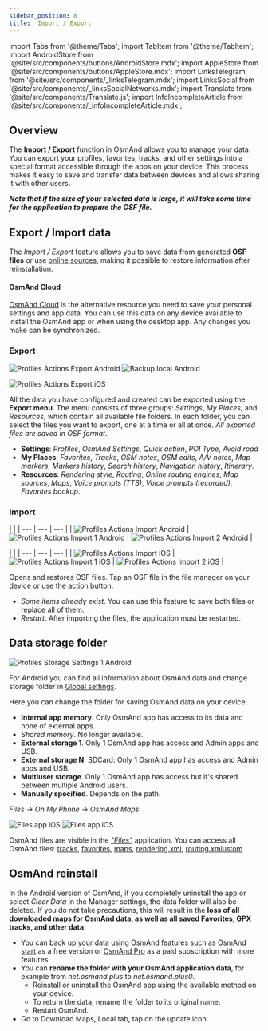 ```yaml
---
sidebar_position: 8
title:  Import / Export
---
```

import Tabs from '@theme/Tabs';
import TabItem from '@theme/TabItem';
import AndroidStore from '@site/src/components/buttons/AndroidStore.mdx';
import AppleStore from '@site/src/components/buttons/AppleStore.mdx';
import LinksTelegram from '@site/src/components/_linksTelegram.mdx';
import LinksSocial from '@site/src/components/_linksSocialNetworks.mdx';
import Translate from '@site/src/components/Translate.js';
import InfoIncompleteArticle from '@site/src/components/_infoIncompleteArticle.mdx';

<InfoIncompleteArticle/>

## Overview

The **Import / Export** function in OsmAnd allows you to manage your data. You can export your profiles, favorites, tracks, and other settings into a special format accessible through the apps on your device. This process makes it easy to save and transfer data between devices and allows sharing it with other users.  

***Note that if the size of your selected data is large, it will take some time for the application to prepare the OSF file.***


##  Export / Import data

The *Import / Export* feature allows you to save data from generated **OSF files** or use [online sources](../map/raster-maps.md), making it possible to restore information after reinstallation.

#### OsmAnd Cloud

[OsmAnd Cloud](../personal/osmand-cloud.md) is the alternative resource you need to save your personal settings and app data. You can use this data on any device available to install the OsmAnd app or when using the desktop app. Any changes you make can be synchronized.

### Export

<Tabs groupId="operating-systems">

<TabItem value="android" label="Android">

*<Translate android="true" ids="shared_string_menu,shared_string_settings,import_export,shared_string_export,export_to_file"/>*  

![Profiles Actions Export Android](@site/static/img/personal/profiles/profile_actions_export_android.png) ![Backup local Android](@site/static/img/personal/backup/backup_local_1_android.png)  

</TabItem>

<TabItem value="ios" label="iOS"> 

*<Translate ios="true" ids="shared_string_menu,shared_string_settings,local_backup,backup_into_file"/>*     

![Profiles Actions Export iOS](@site/static/img/personal/profiles/profile_actions_export_ios.png)

</TabItem>

</Tabs> 

All the data you have configured and created can be exported using the **Export menu**. The menu consists of three groups: *Settings*, *My Places*, and *Resources*, which contain all available file folders. In each folder, you can select the files you want to export, one at a time or all at once. *All exported files are saved in OSF format*.  

- **Settings**: *Profiles*, *OsmAnd Settings*, *Quick action*, *POI Type*, *Avoid road*
- **My Places**: *Favorites*, *Tracks*, *OSM notes*, *OSM edits*, *A/V notes*, *Map markers*, *Markers history*, *Search history*, *Navigation history*, *Itinerary*.
- **Resources**: *Rendering style*, *Routing*, *Online routing engines*, *Map sources*, *Maps*, *Voice prompts (TTS)*, *Voice prompts (recorded)*, *Favorites backup*.


### Import

<Tabs groupId="operating-systems">

<TabItem value="android" label="Android">

*<Translate android="true" ids="shared_string_menu,shared_string_settings,import_export,shared_string_import"/>*  

| |
| --- | --- | --- |
| ![Profiles Actions Import Android](@site/static/img/personal/profiles/profile_actions_import_android.png) | ![Profiles Actions Import 1 Android](@site/static/img/personal/profiles/profile_actions_import_1_android.png) | ![Profiles Actions Import 2 Android](@site/static/img/personal/profiles/profile_actions_import_2_android.png) | 

</TabItem>

<TabItem value="ios" label="iOS"> 

*<Translate ios="true" ids="shared_string_menu,shared_string_settings,local_backup,shared_string_import"/>*  

| |
| --- | --- | --- |
| ![Profiles Actions Import iOS](@site/static/img/personal/profiles/profile_actions_import_ios.png) | ![Profiles Actions Import 1 iOS](@site/static/img/personal/profiles/profile_actions_import_1_ios.png) | ![Profiles Actions Import 2 iOS](@site/static/img/personal/profiles/profile_actions_import_2_ios.png) | 

</TabItem>

</Tabs> 

Opens and restores OSF files. Tap an OSF file in the file manager on your device or use the action button. 
- *Some items already exist*. You can use this feature to save both files or replace all of them.
- *Restart*. After importing the files, the application must be restarted.

## Data storage folder

<Tabs groupId="operating-systems">

<TabItem value="android" label="Android">

*<Translate android="true" ids="shared_string_menu,shared_string_settings,osmand_settings,application_dir"/>*

![Profiles Storage Settings 1 Android](@site/static/img/personal/profiles/general_settings_storage_andr.png)

For Android you can find all information about OsmAnd data and change storage folder in [Global settings](../personal/global-settings.md#data-storage-folder-android).

**<Translate android="true" ids="change_data_storage_folder"/>**

Here you can change the folder for saving OsmAnd data on your device.

- **Internal app memory**. Only OsmAnd app has access to its data and none of external apps. 
- *Shared memory*. No longer available.
- **External storage 1**. Only 1 OsmAnd app has access and Admin apps and USB.
- **External storage N**. SDCard: Only 1 OsmAnd app has access and Admin apps and USB.
- **Multiuser storage**. Only 1 OsmAnd app has access but it's shared between multiple Android users.
- **Manually specified**. Depends on the path.

</TabItem>

<TabItem value="ios" label="iOS">

*Files → On My Phone → OsmAnd Maps*

![Files app iOS](@site/static/img/personal/storage/files_app_ios.png) ![Files app iOS](@site/static/img/personal/storage/files_app_1_ios.png)  

OsmAnd files are visible in the _["Files"](https://apps.apple.com/us/app/files/id1232058109)_ application. You can access all OsmAnd files: [tracks](../personal/tracks.md), [favorites](../personal/favorites.md), [maps](../personal/maps.md), [rendering.xml](../../technical/build-osmand/rendering.md), [routing.xmlustom](../../technical/build-osmand/routing.md)

</TabItem>

</Tabs>


## OsmAnd reinstall 

In the Android version of OsmAnd, if you completely uninstall the app or select *Clear Data* in the Manager settings, the data folder will also be deleted. If you do not take precautions, this will result in the **loss of all downloaded maps for OsmAnd data, as well as all saved Favorites, GPX tracks, and other data.**   

- You can back up your data using OsmAnd features such as [OsmAnd start](../personal/osmand-cloud.md#osmand-start) as a free version or [OsmAnd Pro](../purchases/index.md) as a paid subscription with more features.
-  You can **rename the folder with your OsmAnd application data**, for example from *net.osmand.plus* to *net.osmand.plus0*.
    -  Reinstall or uninstall the OsmAnd app using the available method on your device.
    -  To return the data, rename the folder to its original name.
    -  Restart OsmAnd.
-  Go to Download Maps, Local tab, tap on the update icon.
